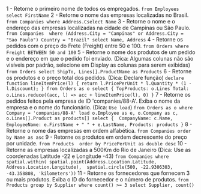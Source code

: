 
1 - Retorne o primeiro nome de todos os empregados.
 `from Employees select FirstName`
2 - Retorne o nome das empresas localizadas no Brasil.
 `from Companies where Address.Cselect Name`
3 - Retorne o nome e o endereço das empresas localizadas na cidade de Campinas ou São Paulo.
`from Companies 
where (Address.City = "Campinas" or Address.City = "Sao Paulo")
Country = "Brazil" select Name, Address`
4 - Retorne os pedidos com o preço do Frete (Freight) entre 50 e 100.
`from Orders
where Freight BETWEEN 50 and 100`
5 - Retorne o nome dos produtos de um pedido e o endereço em que o pedido foi enviado. (Dica: Algumas colunas não são visíveis por padrão, selecione em Display as colunas para serem exibidas)
`from Orders
select ShipTo, Lines[].ProductName as Products`
6 - Retorne os produtos e o preço total dos pedidos. (Dica: Declare função)
`declare function lineItemPrice(l) {
    return l.PricePerUnit * l.Quantity * (1 - l.Discount);
}
from Orders as o
select {
    TopProducts: o.Lines
    Total: o.Lines.reduce((acc, l) => acc + lineItemPrice(l), 0)
}`
7 - Retorne os pedidos feitos pela empresa de ID 'companies/88-A'. Exiba o nome da empresa e o nome do funcionário. (Dica: `Use load`)
`from Orders as o
where Company = 'companies/88-A'
load o.Employee as e, o.Company as c, o.Lines[].Product as products[]
select { 
    CompanyName: c.Name,
    EmployeeName: e.FirstName + " " + e.LastName,
    Products: products
}`
8 - Retorne o nome das empresas em ordem alfabética.
`from Companies
order by Name as asc`
9 - Retorne os produtos em ordem decrescente do preço por unidade.
`from Products 
order by PricePerUnit as double desc`
10 - Retorne as empresas localizadas a 500Km do Rio de Janeiro (Dica: Use as coordenadas Latitude -22 e Longitude -43)
`from Companies
where spatial.within(
    spatial.point(Address.Location.Latitude, Address.Location.Longitude), 
    spatial.circle(500, -22.9306303, -43.358808, 'kilometers'))`
11 - Retorne os fornecedores que fornecem 3 ou mais produtos. Exiba o ID do fornecedor e o número de produtos.
`from Products
group by Supplier
where count() >= 3
select Supplier, count()`
<!--stackedit_data:
eyJoaXN0b3J5IjpbMTMzNjQyNjY5NSwtODc3ODc2NTYzLC0xNz
c4MjM4MjQwLC04Nzc4NzY1NjMsLTE5MTM3MDkwNjYsMTgyOTM1
ODgxMywtMTMzNTYwMDYxLC0xMDQ3NTQ5MTQ4LDE1NjI2NjE2Nj
EsNzMwOTk4MTE2XX0=
-->